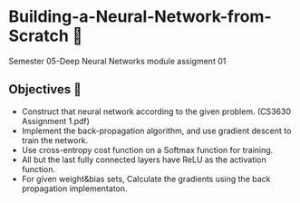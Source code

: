 # Building-a-Neural-Network-from-Scratch 🧠
Semester 05-Deep Neural Networks module assigment 01

## Objectives 🎯
- Construct that neural network according to the given problem. (CS3630 Assignment 1.pdf) 
- Implement the back-propagation algorithm, and use gradient descent to train the network. 
- Use cross-entropy cost function on a Softmax function for training. 
- All but the last fully connected layers have ReLU as the activation function.
- For given weight&bias sets, Calculate the gradients using the back propagation implementaton.

<!-- ## Creating a Virtual Environment
### On macOS

```
cd /path/to/your/project
python3 -m venv env
source env/bin/activate
```

### On Windows
```
cd \path\to\your\project
python -m venv env
env\Scripts\activate
```

## Dpendencies

pip install pandas
pip install numpy -->